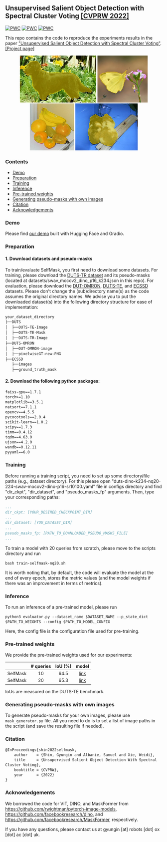 ## Unsupervised Salient Object Detection with Spectral Cluster Voting [[CVPRW 2022]](https://sites.google.com/view/l3d-ivu/)
[![PWC](https://img.shields.io/endpoint.svg?url=https://paperswithcode.com/badge/unsupervised-salient-object-detection-with/unsupervised-saliency-detection-on-dut-omron)](https://paperswithcode.com/sota/unsupervised-saliency-detection-on-dut-omron?p=unsupervised-salient-object-detection-with)
[![PWC](https://img.shields.io/endpoint.svg?url=https://paperswithcode.com/badge/unsupervised-salient-object-detection-with/unsupervised-saliency-detection-on-duts)](https://paperswithcode.com/sota/unsupervised-saliency-detection-on-duts?p=unsupervised-salient-object-detection-with)
[![PWC](https://img.shields.io/endpoint.svg?url=https://paperswithcode.com/badge/unsupervised-salient-object-detection-with/unsupervised-saliency-detection-on-ecssd)](https://paperswithcode.com/sota/unsupervised-saliency-detection-on-ecssd?p=unsupervised-salient-object-detection-with)

This repo contains the code to reproduce the experiments results in the paper ["Unsupervised Salient Object Detection with Spectral Cluster Voting"](https://arxiv.org/pdf/2203.12614.pdf).
[[Project page]](https://www.robots.ox.ac.uk/~vgg/research/selfmask/)

<p align="middle">
  <img src="src/0053_selfmask.jpg" height="150">
  <img src="src/ILSVRC2012_test_00005309_selfmask.jpg" height="150">
  <img src="src/ILSVRC2012_test_00040725_selfmask.jpg" height="150">
  <img src="src/ILSVRC2012_test_00085874_selfmask.jpg" height="150">
</p>

### Contents
* [Demo](https://huggingface.co/spaces/noelshin/selfmask)
* [Preparation](#preparation)
* [Training](#training)
* [Inference](#inference)
* [Pre-trained weights](#pre-trained-weights)
* [Generating pseudo-masks with own images](#generating-pseudo-masks-with-own-images)
* [Citation](#citation)
* [Acknowledgements](#acknowledgements)

### Demo
Please find [our demo](https://huggingface.co/spaces/noelshin/selfmask) built with Hugging Face and Gradio.

### Preparation
#### 1. Download datasets and pseudo-masks
To train/evaluate SelfMask, you first need to download some datasets.
For training, please download the [DUTS-TR dataset](http://saliencydetection.net/duts/download/DUTS-TR.zip) and its pseudo-masks (located at datasets/swav_mocov2_dino_p16_k234.json in this repo).
For evaluation, please download the [DUT-OMRON](http://saliencydetection.net/dut-omron/#org96c3bab), [DUTS-TE](http://saliencydetection.net/duts/download/DUTS-TE.zip), and [ECSSD](https://www.cse.cuhk.edu.hk/leojia/projects/hsaliency/dataset.html) datasets.
Please don't change the (sub)directory name(s) as the code assumes the original directory names.
We advise you to put the downloaded dataset(s) into the following directory structure for ease of implementation:
```bash
your_dataset_directory
├──DUTS
│  ├──DUTS-TE-Image
│  ├──DUTS-TE-Mask
│  ├──DUTS-TR-Image
├──DUTS-OMRON
│  ├──DUT-OMRON-image
│  ├──pixelwiseGT-new-PNG
├──ECSSD
   ├──images
   ├──ground_truth_mask

```

#### 2. Download the following python packages:
```
faiss-gpu==1.7.1
torch>=1.10
matplotlib==3.5.1
natsort==7.1.1
opencv==4.5.5
pycocotools==2.0.4
scikit-learn==1.0.2
scipy==1.7.3
timm==0.4.12
tqdm==4.63.0
ujson==4.2.0
wandb==0.12.11
pyyaml==6.0
```

### Training
Before running a training script, you need to set up some directory/file paths (e.g., dataset directory). For this please
open "duts-dino-k234-nq20-224-swav-mocov2-dino-p16-sr10100.yaml" file in configs directory and find "dir_ckpt", "dir_dataset", and "pseudo_masks_fp" arguments.
Then, type your corresponding paths:

```yaml
...
dir_ckpt: [YOUR_DESIRED_CHECKPOINT_DIR]
...
dir_dataset: [YOU_DATASET_DIR]
...
pseudo_masks_fp: [PATH_TO_DOWNLOADED_PSEUDO_MASKS_FILE]
...
```

To train a model with 20 queries from scratch, please move to the scripts directory and run
```shell
bash train-selfmask-nq20.sh
```
It is worth noting that, by default, the code will evaluate the model at the end of every epoch, stores the metric values (and the model weights if there was an improvement in terms of metrics).

### Inference
To run an inference of a pre-trained model, please run
```shell
python3 evaluator.py --dataset_name $DATASET_NAME --p_state_dict $PATH_TO_WEIGHTS --config $PATH_TO_MODEL_CONFIG
```
Here, the config file is the configuration file used for pre-training.

### Pre-trained weights
We provide the pre-trained weights used for our experiments:

&nbsp;|# queries|IoU (%)|model|
:---:|:---:|:---:|:---:
SelfMask|10|64.5|[link](https://www.robots.ox.ac.uk/~vgg/research/selfmask/shared_files/selfmask_nq10.pt)
SelfMask|20|65.3|[link](https://www.robots.ox.ac.uk/~vgg/research/selfmask/shared_files/selfmask_nq20.pt)

IoUs are measured on the DUTS-TE benchmark.

### Generating pseudo-masks with own images
To generate pseudo-masks for your own images, please use `mask_generator.py` file.
All you need to do is to set a list of image paths in the script (and save the resulting file if needed).

### Citation
```
@InProceedings{shin2022selfmask,
    author    = {Shin, Gyungin and Albanie, Samuel and Xie, Weidi},
    title     = {Unsupervised Salient Object Detection With Spectral Cluster Voting},
    booktitle = {CVPRW},
    year      = {2022}
}
```

### Acknowledgements
We borrowed the code for ViT, DINO, and MaskFormer from https://github.com/rwightman/pytorch-image-models, https://github.com/facebookresearch/dino, and https://github.com/facebookresearch/MaskFormer, respectively.

If you have any questions, please contact us at gyungin [at] robots [dot] ox [dot] ac [dot] uk.
